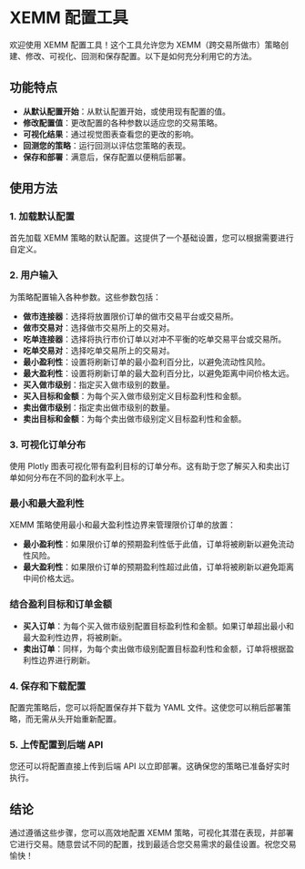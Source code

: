 # XEMM 配置工具

欢迎使用 XEMM 配置工具！这个工具允许您为 XEMM（跨交易所做市）策略创建、修改、可视化、回测和保存配置。以下是如何充分利用它的方法。

## 功能特点

- **从默认配置开始**：从默认配置开始，或使用现有配置的值。
- **修改配置值**：更改配置的各种参数以适应您的交易策略。
- **可视化结果**：通过视觉图表查看您的更改的影响。
- **回测您的策略**：运行回测以评估您策略的表现。
- **保存和部署**：满意后，保存配置以便稍后部署。

## 使用方法

### 1. 加载默认配置

首先加载 XEMM 策略的默认配置。这提供了一个基础设置，您可以根据需要进行自定义。

### 2. 用户输入

为策略配置输入各种参数。这些参数包括：

- **做市连接器**：选择将放置限价订单的做市交易平台或交易所。
- **做市交易对**：选择做市交易所上的交易对。
- **吃单连接器**：选择将执行市价订单以对冲不平衡的吃单交易平台或交易所。
- **吃单交易对**：选择吃单交易所上的交易对。
- **最小盈利性**：设置将刷新订单的最小盈利百分比，以避免流动性风险。
- **最大盈利性**：设置将刷新订单的最大盈利百分比，以避免距离中间价格太远。
- **买入做市级别**：指定买入做市级别的数量。
- **买入目标和金额**：为每个买入做市级别定义目标盈利性和金额。
- **卖出做市级别**：指定卖出做市级别的数量。
- **卖出目标和金额**：为每个卖出做市级别定义目标盈利性和金额。

### 3. 可视化订单分布

使用 Plotly 图表可视化带有盈利目标的订单分布。这有助于您了解买入和卖出订单如何分布在不同的盈利水平上。

### 最小和最大盈利性

XEMM 策略使用最小和最大盈利性边界来管理限价订单的放置：

- **最小盈利性**：如果限价订单的预期盈利性低于此值，订单将被刷新以避免流动性风险。
- **最大盈利性**：如果限价订单的预期盈利性超过此值，订单将被刷新以避免距离中间价格太远。

### 结合盈利目标和订单金额

- **买入订单**：为每个买入做市级别配置目标盈利性和金额。如果订单超出最小和最大盈利性边界，将被刷新。
- **卖出订单**：同样，为每个卖出做市级别配置目标盈利性和金额，订单将根据盈利性边界进行刷新。

### 4. 保存和下载配置

配置完策略后，您可以将配置保存并下载为 YAML 文件。这使您可以稍后部署策略，而无需从头开始重新配置。

### 5. 上传配置到后端 API

您还可以将配置直接上传到后端 API 以立即部署。这确保您的策略已准备好实时执行。

## 结论

通过遵循这些步骤，您可以高效地配置 XEMM 策略，可视化其潜在表现，并部署它进行交易。随意尝试不同的配置，找到最适合您交易需求的最佳设置。祝您交易愉快！ 